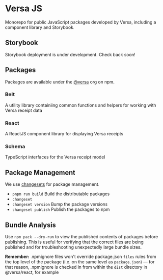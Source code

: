 # Versa JS

Monorepo for public JavaScript packages developed by Versa, including a component library and Storybook.

## Storybook

Storybook deployment is under development. Check back soon!

## Packages

Packages are available under the [@versa](https://www.npmjs.com/org/versaprotocol) org on npm.

### Belt

A utility library containiing common functions and helpers for working with Versa receipt data

### React

A ReactJS component library for displaying Versa receipts

### Schema

TypeScript interfaces for the Versa receipt model

## Package Management

We use [changesets](https://github.com/changesets/changesets) for package management.

- `pnpm run build` Build the distributable packages
- `changeset`
- `changeset version` Bump the package versions
- `changeset publish` Publish the packages to npm

## Bundle Analysis

Use `npm pack --dry-run` to view the published contents of packages before publishing. This is useful for verifying that the correct files are being published and for troubleshooting unexpectedly large bundle sizes.

**Remember:** .npmignore files won't override package.json `files` rules from the top level of the package (i.e. on the same level as `package.json`) — for that reason, .npmignore is checked in from within the `dist` directory in @versa/react, for example

